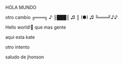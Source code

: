 HOLA MUNDO


otro cambio
╔═══╗ ♪
║███║ ♫
║ (●) ♫
╚═══╝♪♪

Hello world!🖤
que mas gente

aqui esta kate

otro intento

saludo de jhonson
